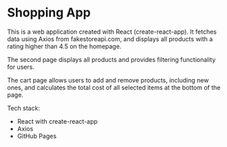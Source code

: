 # Shopping App

This is a web application created with React (create-react-app). It fetches data using Axios from fakestoreapi.com, and displays all products with a rating higher than 4.5 on the homepage.

The second page displays all products and provides filtering functionality for users.

The cart page allows users to add and remove products, including new ones, and calculates the total cost of all selected items at the bottom of the page.

Tech stack:

* React with create-react-app
* Axios
* GitHub Pages
